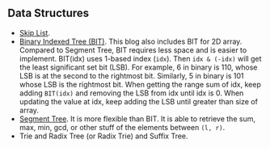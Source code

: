 
## Data Structures
* [Skip List](https://en.wikipedia.org/wiki/Skip_list).
* [Binary Indexed Tree (BIT)](https://medium.com/@adityakumar_98609/fenwick-tree-binary-index-tree-aca7824d9c2a). This blog also includes BIT for 2D array. Compared to Segment Tree, BIT requires less space and is easier to implement.  BIT(idx) uses 1-based index (`idx`). Then `idx & (-idx)` will get the least significant set bit (LSB). For example, 6 in binary is 110, whose LSB is at the second to the rightmost bit. Similarly, 5 in binary is 101 whose LSB is the rightmost bit. When getting the range sum of idx, keep adding `BIT(idx)` and removing the LSB from idx until idx is 0. When updating the value at idx, keep adding the LSB until greater than size of array.
* [Segment Tree](https://www.geeksforgeeks.org/segment-tree-set-1-sum-of-given-range/).  It is more flexible than BIT. It is able to retrieve the sum, max, min, gcd, or other stuff of the elements between `(l, r)`.
* Trie and Radix Tree (or Radix Trie) and Suffix Tree.